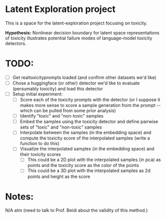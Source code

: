 # Latent Exploration project

This is a space for the latent-exploration project focusing on toxicity.

**Hypothesis:** Nonlinear decision boundary for latent space representaitons of toxicity illustrates potential failure modes of language-model toxicity detectors.

# TODO:

- [ ] Get realtoxicityprompts loaded (and confirm other datasets we'd like)
- [ ] Chose a huggingface (or other) detector we'd like to evaluate (persumably toxicity) and load this detector
- [ ] Setup initial experiment:
  - [ ] Score each of the toxicity prompts with the detector (or I suppose it makes more sense to score a sample generation from the prompt -- which can be pulled from some prior analysis)
  - [ ] Identify "toxic" and "non-toxic" samples
  - [ ] Embed the samples using the toxicity detector and define pairwise sets of "toxic" and "non-toxic" samples
  - [ ] Interpolate between the samples (in the embedding space) and compute the toxicity score of the interpolated samples (write a function to do this)
  - [ ] Visualize the interpolated samples (in the embedding space) and their toxicity scores
    - [ ] This could be a 2D plot with the interpolated samples (in pca) as points and the toxicity score as the color of the points
    - [ ] This could be a 3D plot with the interpolated samples as 2d points and height as the score

# Notes:

N/A atm (need to talk to Prof. Beidi about the validity of this method.)
